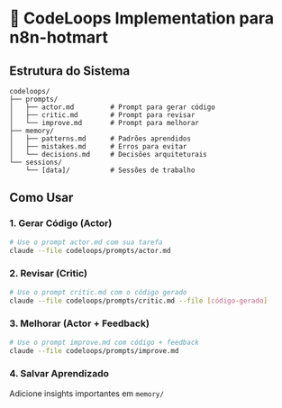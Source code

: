 # 🧠 CodeLoops Implementation para n8n-hotmart

## Estrutura do Sistema

```
codeloops/
├── prompts/
│   ├── actor.md         # Prompt para gerar código
│   ├── critic.md        # Prompt para revisar
│   └── improve.md       # Prompt para melhorar
├── memory/
│   ├── patterns.md      # Padrões aprendidos
│   ├── mistakes.md      # Erros para evitar
│   └── decisions.md     # Decisões arquiteturais
└── sessions/
    └── [data]/          # Sessões de trabalho
```

## Como Usar

### 1. Gerar Código (Actor)
```bash
# Use o prompt actor.md com sua tarefa
claude --file codeloops/prompts/actor.md
```

### 2. Revisar (Critic)
```bash
# Use o prompt critic.md com o código gerado
claude --file codeloops/prompts/critic.md --file [código-gerado]
```

### 3. Melhorar (Actor + Feedback)
```bash
# Use o prompt improve.md com código + feedback
claude --file codeloops/prompts/improve.md
```

### 4. Salvar Aprendizado
Adicione insights importantes em `memory/`